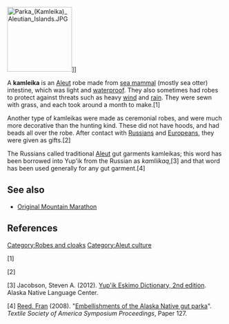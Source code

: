 <img src="Parka_(Kamleika)_Aleutian_Islands.JPG" title="fig:Parka_(Kamleika)_Aleutian_Islands.JPG" width="150" alt="Parka_(Kamleika)_Aleutian_Islands.JPG" />\]\]

A **kamleika** is an [Aleut](Aleut_people "wikilink") robe made from
[sea mammal](marine_mammal "wikilink") (mostly sea otter) intestine,
which was light and [waterproof](waterproof "wikilink"). They also
sometimes had robes to protect against threats such as heavy
[wind](wind "wikilink") and [rain](rain "wikilink"). They were sewn with
grass, and each took around a month to make.[1]

Another type of kamleikas were made as ceremonial robes, and were much
more decorative than the hunting kind. These did not have hoods, and had
beads all over the robe. After contact with
[Russians](Russia "wikilink") and [Europeans](Europe "wikilink"), they
were given as gifts.[2]

The Russians called traditional [Aleut](Aleut_people "wikilink") gut
garments kamleikas; this word has been borrowed into Yup'ik from the
Russian as *kamliikaq*,[3] and that word has been used generally for any
gut garment.[4]

## See also

-   [Original Mountain Marathon](Original_Mountain_Marathon "wikilink")

## References

[Category:Robes and cloaks](Category:Robes_and_cloaks "wikilink")
[Category:Aleut culture](Category:Aleut_culture "wikilink")

[1]

[2]

[3] Jacobson, Steven A. (2012). [Yup'ik Eskimo Dictionary, 2nd
edition](http://www.uaf.edu/anla/collections/search/resultDetail.xml?id=CY972J2012).
Alaska Native Language Center.

[4] [Reed, Fran](Fran_Reed "wikilink") (2008). "[Embellishments of the
Alaska Native gut
parka](http://digitalcommons.unl.edu/cgi/viewcontent.cgi?article=1127&context=tsaconf)".
*Textile Society of America Symposium Proceedings*, Paper 127.